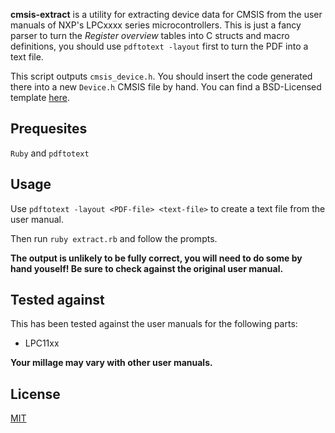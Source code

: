 **cmsis-extract** is a utility for extracting device data for CMSIS from the
  user manuals of NXP's LPCxxxx series microcontrollers. This is just a fancy
  parser to turn the *Register overview* tables into C structs and macro
  definitions, you should use `pdftotext -layout` first to turn the PDF into a
  text file.

This script outputs `cmsis_device.h`. You should insert the code generated there
into a new `Device.h` CMSIS file by hand. You can find a BSD-Licensed template
[here](https://github.com/pfalcon/ARM-CMSIS-BSD/blob/master/Device/_Template_Vendor/Vendor/Device/Include/Device.h).

## Prequesites ##

`Ruby` and `pdftotext`

## Usage ##

Use `pdftotext -layout <PDF-file> <text-file>` to create a text file from the
user manual.

Then run `ruby extract.rb` and follow the prompts.

**The output is unlikely to be fully correct, you will need to do some by hand
  youself! Be sure to check against the original user manual.**

## Tested against ##

This has been tested against the user manuals for the following parts:
* LPC11xx

**Your millage may vary with other user manuals.**

## License ##

[MIT](LICENSE.txt)
